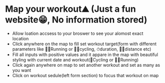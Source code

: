 # Map your workout⛰ (Just a fun website😁, **No information stored**)

- Allow loation accsess to your broswer to see your alomost exact location
- Click anywhere on the map to fill set workout target(form with different parameters like 🏃‍♂️Running or 🚴‍♀️cycling, ⏱duration, 🦶🏼distance etc)
- Fill all inputs with positive values and it appare in the map with beautiful styling with current date and workout(🚴Cycling or 🏃‍♂️Running)
- Click again anywhere on map to set another workout and set as many as you want
- Click on workout sedule(left form section) to focus that workout on map



